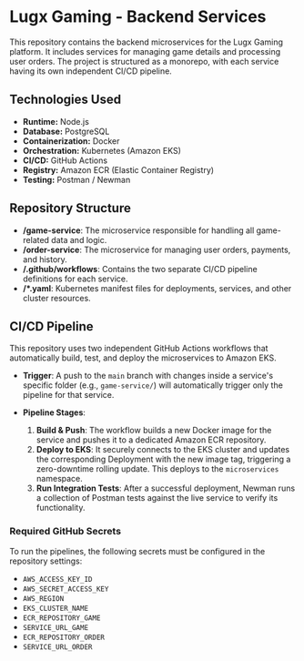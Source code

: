 # Lugx Gaming - Backend Services

This repository contains the backend microservices for the Lugx Gaming platform. It includes services for managing game details and processing user orders. The project is structured as a monorepo, with each service having its own independent CI/CD pipeline.

## Technologies Used

- **Runtime:** Node.js
- **Database:** PostgreSQL
- **Containerization:** Docker
- **Orchestration:** Kubernetes (Amazon EKS)
- **CI/CD:** GitHub Actions
- **Registry:** Amazon ECR (Elastic Container Registry)
- **Testing:** Postman / Newman

## Repository Structure

- **/game-service**: The microservice responsible for handling all game-related data and logic.
- **/order-service**: The microservice for managing user orders, payments, and history.
- **/.github/workflows**: Contains the two separate CI/CD pipeline definitions for each service.
- **/*.yaml**: Kubernetes manifest files for deployments, services, and other cluster resources.

## CI/CD Pipeline

This repository uses two independent GitHub Actions workflows that automatically build, test, and deploy the microservices to Amazon EKS.

- **Trigger**: A push to the `main` branch with changes inside a service's specific folder (e.g., `game-service/`) will automatically trigger only the pipeline for that service.

- **Pipeline Stages**:
  1.  **Build & Push**: The workflow builds a new Docker image for the service and pushes it to a dedicated Amazon ECR repository.
  2.  **Deploy to EKS**: It securely connects to the EKS cluster and updates the corresponding Deployment with the new image tag, triggering a zero-downtime rolling update. This deploys to the `microservices` namespace.
  3.  **Run Integration Tests**: After a successful deployment, Newman runs a collection of Postman tests against the live service to verify its functionality.

### Required GitHub Secrets

To run the pipelines, the following secrets must be configured in the repository settings:
- `AWS_ACCESS_KEY_ID`
- `AWS_SECRET_ACCESS_KEY`
- `AWS_REGION`
- `EKS_CLUSTER_NAME`
- `ECR_REPOSITORY_GAME`
- `SERVICE_URL_GAME`
- `ECR_REPOSITORY_ORDER`
- `SERVICE_URL_ORDER`
